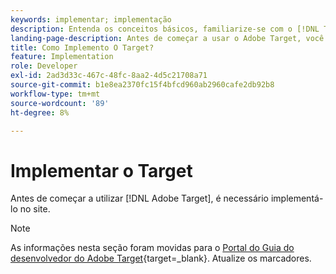 ```yaml
---
keywords: implementar; implementação
description: Entenda os conceitos básicos, familiarize-se com o [!DNL Target] O funciona e se integra à sua infraestrutura e entende como os visitantes são rastreados.
landing-page-description: Antes de começar a usar o Adobe Target, você deve implementá-lo em seu site, entender alguns conceitos e termos básicos e estar familiarizado com a [!DNL Target] funciona.
title: Como Implemento O Target?
feature: Implementation
role: Developer
exl-id: 2ad3d33c-467c-48fc-8aa2-4d5c21708a71
source-git-commit: b1e8ea2370fc15f4bfcd960ab2960cafe2db92b8
workflow-type: tm+mt
source-wordcount: '89'
ht-degree: 8%

---
```


# Implementar o Target

Antes de começar a utilizar [!DNL Adobe Target], é necessário implementá-lo no site.

>[!NOTE]
>
>As informações nesta seção foram movidas para o [Portal do Guia do desenvolvedor do Adobe Target](https://developer.adobe.com/target/){target=_blank}. Atualize os marcadores.

